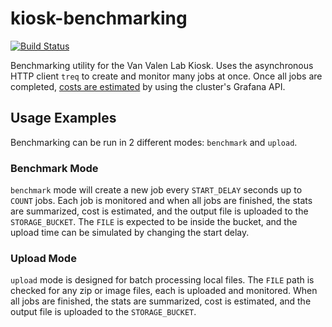# kiosk-benchmarking

[![Build Status](https://travis-ci.com/vanvalenlab/kiosk-benchmarking.svg?branch=master)](https://travis-ci.com/vanvalenlab/kiosk-benchmarking)

Benchmarking utility for the Van Valen Lab Kiosk. Uses the asynchronous HTTP client `treq` to create and monitor many jobs at once. Once all jobs are completed, [costs are estimated](./docs/cost_computation_notes.md) by using the cluster's Grafana API.

## Usage Examples

Benchmarking can be run in 2 different modes: `benchmark` and `upload`.

### Benchmark Mode

`benchmark` mode will create a new job every `START_DELAY` seconds up to `COUNT` jobs. Each job is monitored and when all jobs are finished, the stats are summarized, cost is estimated, and the output file is uploaded to the `STORAGE_BUCKET`.  The `FILE` is expected to be inside the bucket, and the upload time can be simulated by changing the start delay.

### Upload Mode

`upload` mode is designed for batch processing local files.  The `FILE` path is checked for any zip or image files, each is uploaded and monitored.  When all jobs are finished, the stats are summarized, cost is estimated, and the output file is uploaded to the `STORAGE_BUCKET`.
